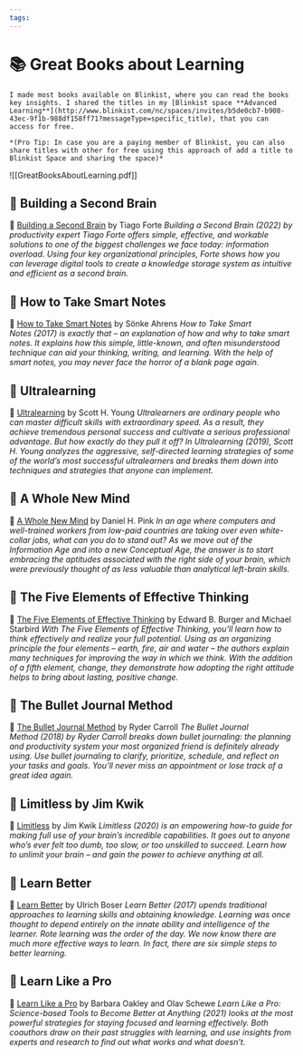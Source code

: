 ```yaml
---
tags: 
---
```

# 📚 Great Books about Learning

```ad-tip
I made most books available on Blinkist, where you can read the books key insights. I shared the titles in my [Blinkist space **Advanced Learning**](http://www.blinkist.com/nc/spaces/invites/b5de0cb7-b908-43ec-9f1b-988df158ff71?messageType=specific_title), that you can access for free.

*(Pro Tip: In case you are a paying member of Blinkist, you can also share titles with other for free using this approach of add a title to Blinkist Space and sharing the space)*
```

![[GreatBooksAboutLearning.pdf]]


## 📖 Building a Second Brain
📖 [Building a Second Brain](https://amzn.to/3WHRXeH) by Tiago Forte
*_Building a Second Brain_ (2022) by productivity expert Tiago Forte offers simple, effective, and workable solutions to one of the biggest challenges we face today: information overload. Using four key organizational principles, Forte shows how you can leverage digital tools to create a knowledge storage system as intuitive and efficient as a second brain.*

## 📖 How to Take Smart Notes
📖 [How to Take Smart Notes](https://amzn.to/3SpisDl) by Sönke Ahrens
*_How to Take Smart Notes_ (2017) is exactly that – an explanation of how and why to take smart notes. It explains how this simple, little-known, and often misunderstood technique can aid your thinking, writing, and learning. With the help of smart notes, you may never face the horror of a blank page again.*

## 📖 Ultralearning
📖 [Ultralearning](https://amzn.to/4c7IIZZ) by Scott H. Young
*Ultralearners are ordinary people who can master difficult skills with extraordinary speed. As a result, they achieve tremendous personal success and cultivate a serious professional advantage. But how exactly do they pull it off? In _Ultralearning_ (2019), Scott H. Young analyzes the aggressive, self-directed learning strategies of some of the world’s most successful ultralearners and breaks them down into techniques and strategies that anyone can implement.*

## 📖 A Whole New Mind
📖 [A Whole New Mind](https://amzn.to/3Ss9NzU) by Daniel H. Pink
*In an age where computers and well-trained workers from low-paid countries are taking over even white-collar jobs, what can you do to stand out? As we move out of the Information Age and into a new Conceptual Age, the answer is to start embracing the aptitudes associated with the right side of your brain, which were previously thought of as less valuable than analytical left-brain skills.*

## 📖 The Five Elements of Effective Thinking
📖 [The Five Elements of Effective Thinking](https://amzn.to/4dkfjwA) by Edward B. Burger and Michael Starbird
*With _The_ _Five_ _Elements_ _of_ _Effective_ _Thinking,_ you’ll learn how to think effectively and realize your full potential. Using as an organizing principle the four elements – earth, fire, air and water – the authors explain many techniques for improving the way in which we think. With the addition of a fifth element, change, they demonstrate how adopting the right attitude helps to bring about lasting, positive change.*

## 📖 The Bullet Journal Method
📖 [The Bullet Journal Method](https://amzn.to/3WIN59i) by Ryder Carroll
*_The Bullet Journal Method_ (2018) by Ryder Carroll breaks down bullet journaling: the planning and productivity system your most organized friend is _definitely_ already using. Use bullet journaling to clarify, prioritize, schedule, and reflect on your tasks and goals. You’ll never miss an appointment or lose track of a great idea again.*

## 📖 Limitless by Jim Kwik
📖 [Limitless](https://amzn.to/46rizUE) by Jim Kwik
*_Limitless_ (2020) is an empowering how-to guide for making full use of your brain’s incredible capabilities. It goes out to anyone who’s ever felt too dumb, too slow, or too unskilled to succeed. Learn how to unlimit your brain – and gain the power to achieve anything at all.*

## 📖 Learn Better
📖 [Learn Better](https://amzn.to/3YpRYFn) by Ulrich Boser
*_Learn Better_ (2017) upends traditional approaches to learning skills and obtaining knowledge. Learning was once thought to depend entirely on the innate ability and intelligence of the learner. Rote learning was the order of the day. We now know there are much more effective ways to learn. In fact, there are six simple steps to better learning.*

## 📖 Learn Like a Pro
📖 [Learn Like a Pro](https://amzn.to/3So2GbB) by Barbara Oakley and Olav Schewe
*_Learn Like a Pro: Science-based Tools to Become Better at Anything_ (2021) looks at the most powerful strategies for staying focused and learning effectively. Both coauthors draw on their past struggles with learning, and use insights from experts and research to find out what works and what doesn’t.*


